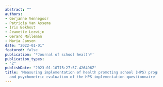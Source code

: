 ```yaml
---
abstract: ""
authors:
- Gerjanne Vennegoor
- Patricia Van Assema
- Iris Eekhout
- Jeanette Lezwijn
- Gerard Molleman
- Maria Jansen
date: "2022-01-01"
featured: false
publication: '*Journal of school health*'
publication_types:
- "2"
publishDate: "2023-01-10T15:27:57.426496Z"
title: 'Measuring implementation of health promoting school (HPS) programs: development
  and psychometric evaluation of the HPS implementation questionnaire'
---
```


